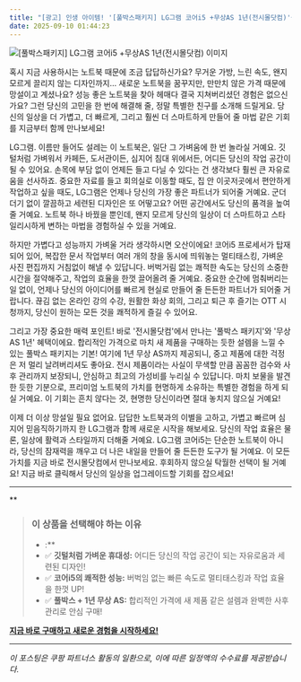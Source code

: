 ```yaml
---
title: "[광고] 인생 아이템! '[풀박스패키지] LG그램 코어i5 +무상AS 1년(전시몰닷컴)'을(를) 만나보세요."
date: 2025-09-10 01:44:23
---
```

![[풀박스패키지] LG그램 코어i5 +무상AS 1년(전시몰닷컴) 이미지](https://ads-partners.coupang.com/image1/9snhl6vpcI-kmlMF9op0HrXVmNvF95Bgf81DYW0MtDtUTRsjeIrFUABPVruMmPM3bsJAugFKguDNe2jXbn7xDQEq54UOMCU_Z5kp69lHA-DJ0N5KIjRzlXMGOO0aNT65xCNymjqYA7kREXjZzSIrnhe7L2ua2ZZUBo5BRNE4WXJNIyM28kiGMkfdrw0EDolFIi7lZNTVa1ClkYAxQPevttySI0DF0x-nmsK3ghqAvV8e_WP73YC-6ez7VvI0n5FDJ0KKfdlbIjYH3DDevd7PJscLbQIZba2D3HgLiUlDGg7R-OkfkQ==)

혹시 지금 사용하시는 노트북 때문에 조금 답답하신가요? 무거운 가방, 느린 속도, 왠지 모르게 끌리지 않는 디자인까지… 새로운 노트북을 꿈꾸지만, 만만치 않은 가격 때문에 망설이고 계셨나요? 성능 좋은 노트북을 찾아 헤매다 결국 지쳐버리셨던 경험은 없으신가요? 그런 당신의 고민을 한 번에 해결해 줄, 정말 특별한 친구를 소개해 드릴게요. 당신의 일상을 더 가볍고, 더 빠르게, 그리고 훨씬 더 스마트하게 만들어 줄 마법 같은 기회를 지금부터 함께 만나보세요!

LG그램. 이름만 들어도 설레는 이 노트북은, 일단 그 가벼움에 한 번 놀라실 거예요. 깃털처럼 가벼워서 카페든, 도서관이든, 심지어 침대 위에서든, 어디든 당신의 작업 공간이 될 수 있어요. 손목에 부담 없이 언제든 들고 다닐 수 있다는 건 생각보다 훨씬 큰 자유로움을 선사하죠. 중요한 자료를 들고 회의실로 이동할 때도, 집 안 이곳저곳에서 편안하게 작업하고 싶을 때도, LG그램은 언제나 당신의 가장 좋은 파트너가 되어줄 거예요. 군더더기 없이 깔끔하고 세련된 디자인은 또 어떻고요? 어떤 공간에서도 당신의 품격을 높여줄 거예요. 노트북 하나 바꿨을 뿐인데, 왠지 모르게 당신의 일상이 더 스마트하고 스타일리시하게 변하는 마법을 경험하실 수 있을 거예요.

하지만 가볍다고 성능까지 가벼울 거라 생각하시면 오산이에요! 코어i5 프로세서가 탑재되어 있어, 복잡한 문서 작업부터 여러 개의 창을 동시에 띄워놓는 멀티태스킹, 가벼운 사진 편집까지 거침없이 해낼 수 있답니다. 버벅거림 없는 쾌적한 속도는 당신의 소중한 시간을 절약해주고, 작업의 효율을 한껏 끌어올려 줄 거예요. 중요한 순간에 멈춰버리는 일 없이, 언제나 당신의 아이디어를 빠르게 현실로 만들어 줄 든든한 파트너가 되어줄 거랍니다. 끊김 없는 온라인 강의 수강, 원활한 화상 회의, 그리고 퇴근 후 즐기는 OTT 시청까지, 당신이 원하는 모든 것을 쾌적하게 즐길 수 있어요.

그리고 가장 중요한 매력 포인트! 바로 '전시몰닷컴'에서 만나는 '풀박스 패키지'와 '무상AS 1년' 혜택이에요. 합리적인 가격으로 마치 새 제품을 구매하는 듯한 설렘을 느낄 수 있는 풀박스 패키지는 기본! 여기에 1년 무상 AS까지 제공되니, 중고 제품에 대한 걱정은 저 멀리 날려버리셔도 좋아요. 전시 제품이라는 사실이 무색할 만큼 꼼꼼한 검수와 사후 관리까지 보장되니, 안심하고 최고의 가성비를 누리실 수 있답니다. 마치 보물을 발견한 듯한 기분으로, 프리미엄 노트북의 가치를 현명하게 소유하는 특별한 경험을 하게 되실 거예요. 이 기회는 흔치 않다는 것, 현명한 당신이라면 절대 놓치지 않으실 거예요!

이제 더 이상 망설일 필요 없어요. 답답한 노트북과의 이별을 고하고, 가볍고 빠르며 심지어 믿음직하기까지 한 LG그램과 함께 새로운 시작을 해보세요. 당신의 작업 효율은 물론, 일상에 활력과 스타일까지 더해줄 거예요. LG그램 코어i5는 단순한 노트북이 아니라, 당신의 잠재력을 깨우고 더 나은 내일을 만들어 줄 든든한 도구가 될 거예요. 이 모든 가치를 지금 바로 전시몰닷컴에서 만나보세요. 후회하지 않으실 탁월한 선택이 될 거예요! 지금 바로 클릭해서 당신의 일상을 업그레이드할 기회를 잡으세요!

---

**


> ### 이 상품을 선택해야 하는 이유
> - :**
> - ✅ **깃털처럼 가벼운 휴대성:** 어디든 당신의 작업 공간이 되는 자유로움과 세련된 디자인!
> - ✅ **코어i5의 쾌적한 성능:** 버벅임 없는 빠른 속도로 멀티태스킹과 작업 효율을 한껏 UP!
> - ✅ **풀박스 + 1년 무상 AS:** 합리적인 가격에 새 제품 같은 설렘과 완벽한 사후 관리로 안심 구매!


[**지금 바로 구매하고 새로운 경험을 시작하세요!**](https://link.coupang.com/re/AFFSDP?lptag=AF8916626&pageKey=8733162257&itemId=23271242157&vendorItemId=93002332480&traceid=V0-153-a84ec3cee8debdd3&requestid=20250910104405054213195812&token=31850C%7CGM)

---
_이 포스팅은 쿠팡 파트너스 활동의 일환으로, 이에 따른 일정액의 수수료를 제공받습니다._
